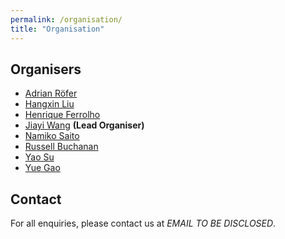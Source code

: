 ```yaml
---
permalink: /organisation/
title: "Organisation"
---
```


## Organisers

- [Adrian Röfer](https://rl.uni-freiburg.de/people/roefer)
- [Hangxin Liu](https://liuhx111.github.io/)
- [Henrique Ferrolho](https://ferrolho.github.io/)
- [Jiayi Wang](https://jjiayu.github.io/) **(Lead Organiser)**
- [Namiko Saito](https://sites.google.com/view/namikosaito/home)
- [Russell Buchanan](https://raabuchanan.github.io/)
- [Yao Su](https://yaosu.info/)
- [Yue Gao](https://gaoyue.sjtu.edu.cn/about.html)

## Contact

For all enquiries, please contact us at _EMAIL TO BE DISCLOSED_.

